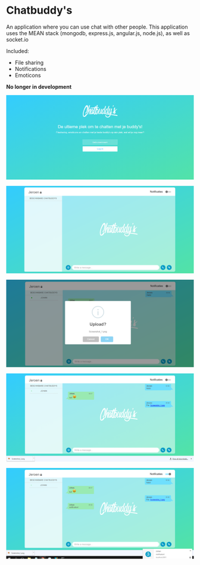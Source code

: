 # Chatbuddy's

An application where you can use chat with other people.
This application uses the MEAN stack (mongodb, express.js, angular.js, node.js), as well as socket.io

Included:
* File sharing
* Notifications
* Emoticons


**No longer in development**

![alt text](https://github.com/JeroenLammen/Chatbuddys/blob/master/readme_images/Screenshot_1.png "login")

![alt text](https://github.com/JeroenLammen/Chatbuddys/blob/master/readme_images/Screenshot_2.png "chat empty")

![alt text](https://github.com/JeroenLammen/Chatbuddys/blob/master/readme_images/Screenshot_3.png "upload file")

![alt text](https://github.com/JeroenLammen/Chatbuddys/blob/master/readme_images/Screenshot_4.png "messages")

![alt text](https://github.com/JeroenLammen/Chatbuddys/blob/master/readme_images/Screenshot_5.png "notifications")
